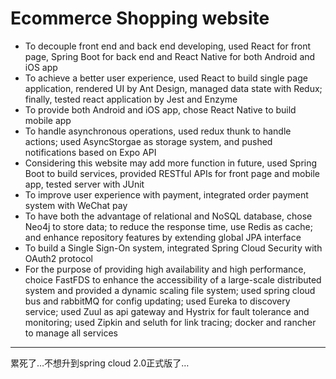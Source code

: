 # Ecommerce Shopping website

+ To decouple front end and back end developing, used React for front page, Spring Boot for back end and React Native for both Android and iOS app
+ To achieve a better user experience, used React to build single page application, rendered UI by Ant Design, managed data state with Redux; finally, tested react application by Jest and Enzyme
+ To provide both Android and iOS app, chose React Native to build mobile app
+ To handle asynchronous operations, used redux thunk to handle actions; used AsyncStorgae as storage system, and pushed notifications based on Expo API
+ Considering this website may add more function in future, used Spring Boot to build services, provided RESTful APIs for front page and mobile app, tested server with JUnit
+ To improve user experience with payment, integrated order payment system with WeChat pay
+ To have both the advantage of relational and NoSQL database, chose Neo4j to store data; to reduce the response time, use Redis as cache; and enhance repository features by extending global JPA interface
+ To build a Single Sign-On system, integrated Spring Cloud Security with OAuth2 protocol
+ For the purpose of providing high availability and high performance, choice FastFDS to enhance the accessibility of a large-scale distributed system and provided a dynamic scaling file system; used spring cloud bus and rabbitMQ for config updating; used Eureka to discovery service; used Zuul as api gateway and Hystrix for fault tolerance and monitoring; used Zipkin and seluth for link tracing; docker and rancher to manage all services

---

累死了…不想升到spring cloud 2.0正式版了…